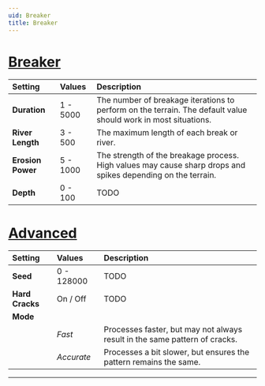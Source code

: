 ```yaml
---
uid: Breaker
title: Breaker
---
```


# [Breaker](#tab/tabid-a)
| Setting           | Values   | Description                                                                                                    |
| :---------------- | :------- | :------------------------------------------------------------------------------------------------------------- |
| **Duration**      | 1 - 5000 | The number of breakage iterations to perform on the terrain. The default value should work in most situations. |
| **River Length**  | 3 - 500  | The maximum length of each break or river.                                                                     |
| **Erosion Power** | 5 - 1000 | The strength of the breakage process. High values may cause sharp drops and spikes depending on the terrain.   |
| **Depth**         | 0 - 100  | TODO

# [Advanced](#tab/tabid-b)
| Setting         | Values     | Description                                                                |
| :-------------- | :--------- | :------------------------------------------------------------------------- |
| **Seed**        | 0 - 128000 | TODO                                                                       |
| **Hard Cracks** | On / Off   | TODO                                                                       |
| **Mode**        |            |
|                 | *Fast*     | Processes faster, but may not always result in the same pattern of cracks. |
|                 | *Accurate* | Processes a bit slower, but ensures the pattern remains the same.          |





***

<!--examples-->